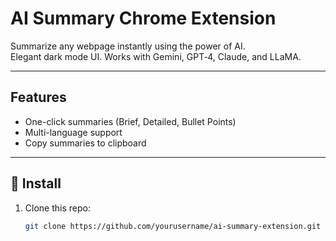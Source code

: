 #  AI Summary Chrome Extension

Summarize any webpage instantly using the power of AI.  
Elegant dark mode UI. Works with Gemini, GPT‑4, Claude, and LLaMA.

---

##  Features
-  One-click summaries (Brief, Detailed, Bullet Points)
-  Multi-language support
-  Copy summaries to clipboard


---

## 🚀 Install
1. Clone this repo:
   ```bash
   git clone https://github.com/yourusername/ai-summary-extension.git
